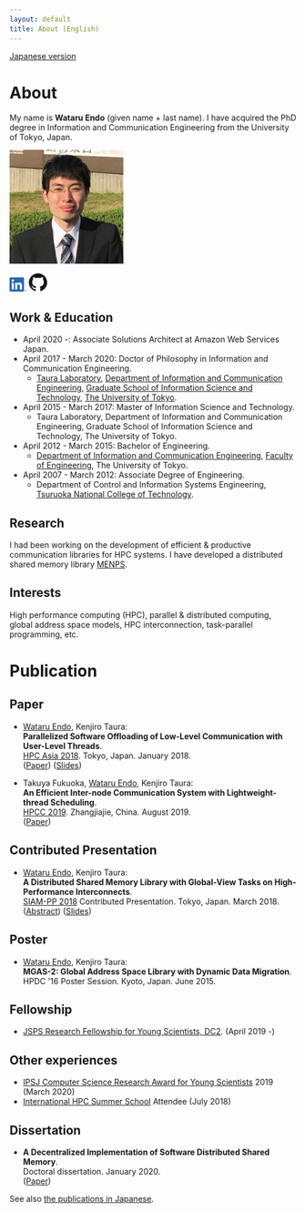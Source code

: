 ```yaml
---
layout: default
title: About (English)
---
```


[Japanese version](./ja/)

# About

My name is __Wataru Endo__ (given name + last name).
I have acquired the PhD degree in Information and Communication Engineering from the University of Tokyo, Japan.

<img src="/img/photo.jpg" width="200">

<a href="https://www.linkedin.com/in/w-endo/"><img src="/img/LI-In-Bug.png" width="30px" alt="LinkedIn"></a>
<a href="https://github.com/endowataru"><img src="/img/GitHub-Mark-32px.png" width="32px" alt="GitHub"></a>

## Work & Education

- April 2020 -: Associate Solutions Architect at Amazon Web Services Japan.
- April 2017 - March 2020: Doctor of Philosophy in Information and Communication Engineering.
    - [Taura Laboratory](http://www.eidos.ic.i.u-tokyo.ac.jp), [Department of Information and Communication Engineering](http://www.i.u-tokyo.ac.jp/edu/course/ice/index_e.shtml), [Graduate School of Information Science and Technology](http://www.i.u-tokyo.ac.jp/index_e.shtml), [The University of Tokyo](http://www.u-tokyo.ac.jp/en/index.html).
- April 2015 - March 2017: Master of Information Science and Technology.
    - Taura Laboratory, Department of Information and Communication Engineering, Graduate School of Information Science and Technology, The University of Tokyo.
- April 2012 - March 2015: Bachelor of Engineering.
    - [Department of Information and Communication Engineering](https://www.ee.t.u-tokyo.ac.jp/), [Faculty of Engineering](https://www.t.u-tokyo.ac.jp/foee/index.html), The University of Tokyo.
- April 2007 - March 2012: Associate Degree of Engineering.
    - Department of Control and Information Systems Engineering, [Tsuruoka National College of Technology](https://www.tsuruoka-nct.ac.jp/en/).

## Research

I had been working on the development of efficient & productive communication libraries for HPC systems.
I have developed a distributed shared memory library
[MENPS](https://github.com/endowataru/menps).

## Interests

High performance computing (HPC), parallel & distributed computing, global address space models, 
HPC interconnection, task-parallel programming, etc.

# Publication

## Paper

- <u>Wataru Endo</u>, Kenjiro Taura:  
  __Parallelized Software Offloading of Low-Level Communication with User-Level Threads__.  
  [HPC Asia 2018](http://sighpc.ipsj.or.jp/HPCAsia2018/). Tokyo, Japan. January 2018.  
  ([Paper](https://dl.acm.org/citation.cfm?doid=3149457.3149475))
  ([Slides](/pub/20180131_hpcasia_slides.pdf))

- Takuya Fukuoka, <u>Wataru Endo</u>, Kenjiro Taura:  
  __An Efficient Inter-node Communication System with Lightweight-thread Scheduling__.  
  [HPCC 2019](http://csee.hnu.edu.cn/hpcc2019/index.html). Zhangjiajie, China. August 2019.  
  ([Paper](https://doi.org/10.1109/HPCC/SmartCity/DSS.2019.00103))

## Contributed Presentation

- <u>Wataru Endo</u>, Kenjiro Taura:  
  __A Distributed Shared Memory Library with Global-View Tasks on High-Performance Interconnects__.  
  [SIAM-PP 2018](https://www.siam.org/meetings/pp18/) Contributed Presentation. Tokyo, Japan. March 2018.  
  ([Abstract](http://meetings.siam.org/sess/dsp_talk.cfm?p=89710))
  ([Slides](/pub/20180309_siampp_slides.pdf))

## Poster

- <u>Wataru Endo</u>, Kenjiro Taura:  
  __MGAS-2: Global Address Space Library with Dynamic Data Migration__.  
  HPDC '16 Poster Session. Kyoto, Japan. June 2015.


## Fellowship

- [JSPS Research Fellowship for Young Scientists, DC2](https://www.jsps.go.jp/english/e-pd/index.html). (April 2019 -)

## Other experiences

- [IPSJ Computer Science Research Award for Young Scientists](https://www.ipsj.or.jp/award/cs-award-2019.html) 2019 (March 2020)
- [International HPC Summer School](http://ihpcss18.it4i.cz/) Attendee (July 2018)

## Dissertation

- __A Decentralized Implementation of Software Distributed Shared Memory__.  
  Doctoral dissertation. January 2020.  
  ([Paper](/pub/dissertation.pdf))

See also [the publications in Japanese](./ja/).

